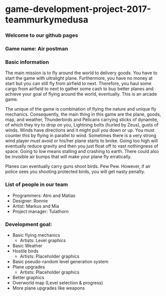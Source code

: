 # game-development-project-2017-teammurkymedusa
### Welcome to our github pages

### Game name: Air postman

### Basic information
The main mission is to fly around the world to delivery goods. You have to start the game with ultralight plane. Furthermore, you have no money at start but you can still fly from airfield to next. Therefore, you haul some cargo from airfield to next to gather some cash to buy better planes and achieve your goal of flying around the world, eventually. This is an arcade game. 

The unique of the game is combination of flying the nature and unique fly mechanics. Consequently, the main thing in this game are the plane, goods, map, and weather, Thunderbirds and Pelicans carrying sticks of dynamite, of which they try to drop on you, Lightning bolts (hurled by Zeus), gusts of winds. Winds have directions and it might pull you down or up. You must counter this by flying in parallel to wind. Sometimes there is a very strong wind player must avoid or his/her plane starts to broke. Going too high will eventually reduce gravity and then you just float off to vast nothingness of space. Going to low means stalling and crashing to earth. There could also be invisible air bumps that will make your plane fly erratically.

Planes can eventually carry guns shoot birds. Pew Pew. However, if air police sees you shooting protected birds, you will get nasty penalty.

### List of people in our team
  - Programmers: Atro and Matias
  - Designer: Ronnie
  - Artist: Markus and Mia
  - Project manager: Tulathorn

### Development goal:
  - Basic flying mechanics
       - Artists: Level graphics
  - Basic Weather
  - Hostile birds
      - Artists: Placeholder graphics
  - Basic pseudo-random level generation system
  - Plane upgrades
      - Artists: Placeholder graphics
  - Better graphics
  - Overworld map (Level selection & progress)
  - More plane upgrades like weapons


